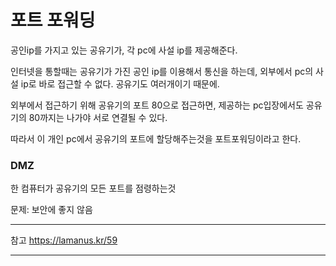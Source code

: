 # 포트 포워딩

공인ip를 가지고 있는 공유기가, 각 pc에 사설 ip를 제공해준다.

인터넷을 통할때는 공유기가 가진 공인 ip를 이용해서 통신을 하는데, 외부에서 pc의 사설 ip로 바로 접근할 수 없다. 공유기도 여러개이기 때문에.

외부에서 접근하기 위해 공유기의 포트 80으로 접근하면, 제공하는 pc입장에서도 공유기의 80까지는 나가야 서로 연결될 수 있다.

따라서 이 개인 pc에서 공유기의 포트에 할당해주는것을 포트포워딩이라고 한다.

### DMZ

한 컴퓨터가 공유기의 모든 포트를 점령하는것

문제: 보안에 좋지 않음

---
참고
https://lamanus.kr/59

---
